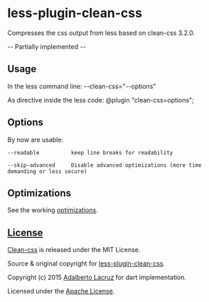 less-plugin-clean-css
=====================

Compresses the css output from less based on clean-css 3.2.0.

-- Partially implemented --

## Usage

In the less command line: --clean-css="--options"

As directive inside the less code: @plugin "clean-css=options";

## Options
By now are usable:

	--readable			keep line breaks for readability

	--skip-advanced     Disable advanced optimizations (more time demanding or less secure)


## Optimizations
See the working [optimizations](optimizations).

## [License](LICENSE)

[Clean-css](https://github.com/jakubpawlowicz/clean-css) is released under the MIT License.

Source & original copyright for [less-plugin-clean-css](https://github.com/less/less-plugin-clean-css).

Copyright (c) 2015 [Adalberto Lacruz](https://github.com/AdalbertoLacruz) for dart implementation.

Licensed under the [Apache License](LICENSE).
